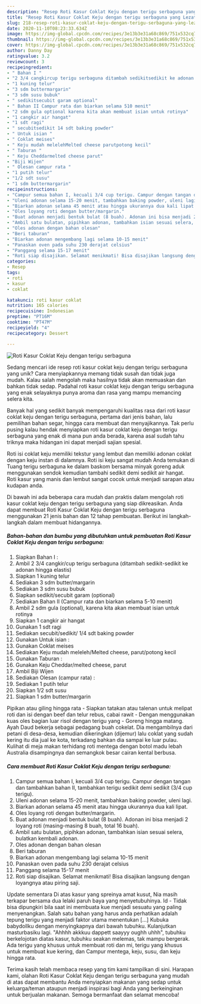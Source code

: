 ```yaml
---
description: "Resep Roti Kasur Coklat Keju dengan terigu serbaguna yang Lezat Sekali"
title: "Resep Roti Kasur Coklat Keju dengan terigu serbaguna yang Lezat Sekali"
slug: 218-resep-roti-kasur-coklat-keju-dengan-terigu-serbaguna-yang-lezat-sekali
date: 2020-11-10T08:23:33.634Z
image: https://img-global.cpcdn.com/recipes/3e13b3e31a68c869/751x532cq70/roti-kasur-coklat-keju-dengan-terigu-serbaguna-foto-resep-utama.jpg
thumbnail: https://img-global.cpcdn.com/recipes/3e13b3e31a68c869/751x532cq70/roti-kasur-coklat-keju-dengan-terigu-serbaguna-foto-resep-utama.jpg
cover: https://img-global.cpcdn.com/recipes/3e13b3e31a68c869/751x532cq70/roti-kasur-coklat-keju-dengan-terigu-serbaguna-foto-resep-utama.jpg
author: Danny Day
ratingvalue: 3.2
reviewcount: 3
recipeingredient:
- " Bahan I "
- "2 3/4 cangkircup terigu serbaguna ditambah sedikitsedikit ke adonan hingga elastis"
- "1 kuning telur"
- "3 sdm buttermargarin"
- "3 sdm susu bubuk"
- " sedikitsecubit garam optional"
- " Bahan II Campur rata dan biarkan selama 510 menit"
- "2 sdm gula optional karena kita akan membuat isian untuk rotinya"
- "1 cangkir air hangat"
- "1 sdt ragi"
- " secubitsedikit 14 sdt baking powder"
- " Untuk isian "
- " Coklat meises"
- " Keju mudah melelehMelted cheese parutpotong kecil"
- " Taburan "
- " Keju Cheddarmelted cheese parut"
- "Biji Wijen"
- " Olesan campur rata "
- "1 putih telur"
- "1/2 sdt susu"
- "1 sdm buttermargarin"
recipeinstructions:
- "Campur semua bahan I, kecuali 3/4 cup terigu. Campur dengan tangan dan tambahkan bahan II, tambahkan terigu sedikit demi sedikit (3/4 cup terigu)."
- "Uleni adonan selama 15-20 menit, tambahkan baking powder, uleni lagi."
- "Biarkan adonan selama 45 menit atau hingga ukurannya dua kali lipat."
- "Oles loyang roti dengan butter/margarin."
- "Buat adonan menjadi bentuk bulat (8 buah). Adonan ini bisa menjadi 2 loyang roti (masing-masing 8 buah, total 16 buah)."
- "Ambil satu bulatan, pipihkan adonan, tambahkan isian sesuai selera, bulatkan kembali adonan."
- "Oles adonan dengan bahan olesan"
- "Beri taburan"
- "Biarkan adonan mengembang lagi selama 10-15 menit"
- "Panaskan oven pada suhu 230 derajat celsius"
- "Panggang selama 15-17 menit"
- "Roti siap disajikan. Selamat menikmati! Bisa disajikan langsung dengan loyangnya atau piring saji."
categories:
- Resep
tags:
- roti
- kasur
- coklat

katakunci: roti kasur coklat 
nutrition: 165 calories
recipecuisine: Indonesian
preptime: "PT16M"
cooktime: "PT47M"
recipeyield: "4"
recipecategory: Dessert

---
```



![Roti Kasur Coklat Keju dengan terigu serbaguna](https://img-global.cpcdn.com/recipes/3e13b3e31a68c869/751x532cq70/roti-kasur-coklat-keju-dengan-terigu-serbaguna-foto-resep-utama.jpg)

Sedang mencari ide resep roti kasur coklat keju dengan terigu serbaguna yang unik? Cara menyiapkannya memang tidak susah dan tidak juga mudah. Kalau salah mengolah maka hasilnya tidak akan memuaskan dan bahkan tidak sedap. Padahal roti kasur coklat keju dengan terigu serbaguna yang enak selayaknya punya aroma dan rasa yang mampu memancing selera kita.

Banyak hal yang sedikit banyak mempengaruhi kualitas rasa dari roti kasur coklat keju dengan terigu serbaguna, pertama dari jenis bahan, lalu pemilihan bahan segar, hingga cara membuat dan menyajikannya. Tak perlu pusing kalau hendak menyiapkan roti kasur coklat keju dengan terigu serbaguna yang enak di mana pun anda berada, karena asal sudah tahu triknya maka hidangan ini dapat menjadi sajian spesial.

Roti isi coklat keju memiliki tekstur yang lembut dan memiliki adonan coklat dengan keju instan di dalamnya. Roti isi keju sangat mudah Anda temukan di Tuang terigu serbaguna ke dalam baskom bersama minyak goreng aduk menggunakan sendok kemudian tambahi sedikit demi sedikit air hangat. Roti kasur yang manis dan lembut sangat cocok untuk menjadi sarapan atau kudapan anda.


Di bawah ini ada beberapa cara mudah dan praktis dalam mengolah roti kasur coklat keju dengan terigu serbaguna yang siap dikreasikan. Anda dapat membuat Roti Kasur Coklat Keju dengan terigu serbaguna menggunakan 21 jenis bahan dan 12 tahap pembuatan. Berikut ini langkah-langkah dalam membuat hidangannya.

<!--inarticleads1-->

##### Bahan-bahan dan bumbu yang dibutuhkan untuk pembuatan Roti Kasur Coklat Keju dengan terigu serbaguna:

1. Siapkan  Bahan I :
1. Ambil 2 3/4 cangkir/cup terigu serbaguna (ditambah sedikit-sedikit ke adonan hingga elastis)
1. Siapkan 1 kuning telur
1. Sediakan 3 sdm butter/margarin
1. Sediakan 3 sdm susu bubuk
1. Siapkan  sedikit/secubit garam (optional)
1. Sediakan  Bahan II (Campur rata dan biarkan selama 5-10 menit)
1. Ambil 2 sdm gula (optional), karena kita akan membuat isian untuk rotinya
1. Siapkan 1 cangkir air hangat
1. Gunakan 1 sdt ragi
1. Sediakan  secubit/sedikit/ 1/4 sdt baking powder
1. Gunakan  Untuk isian :
1. Gunakan  Coklat meises
1. Sediakan  Keju mudah meleleh/Melted cheese, parut/potong kecil
1. Gunakan  Taburan :
1. Gunakan  Keju Cheddar/melted cheese, parut
1. Ambil Biji Wijen
1. Sediakan  Olesan (campur rata) :
1. Sediakan 1 putih telur
1. Siapkan 1/2 sdt susu
1. Siapkan 1 sdm butter/margarin


Pipikan atau giling hingga rata - Siapkan tatakan atau talenan untuk melipat roti dan isi dengan beef dan telur rebus, cabai rawit - Dengan menggunakan kuas oles bagian luar risol dengan terigu yang - Goreng hingga matang. Ayah Daud bekerja sebagai pedagang buah cokelat. Dia mengambilnya dari petani di desa-desa, kemudian dikeringkan (dijemur) lalu coklat yang sudah kering itu dia jual ke kota, terkadang bahkan dia sampai ke luar pulau. Kulihat di meja makan terhidang roti mentega dengan botol madu lebah Australia disampingnya dan semangkok besar cairan kental berbusa. 

<!--inarticleads2-->

##### Cara membuat Roti Kasur Coklat Keju dengan terigu serbaguna:

1. Campur semua bahan I, kecuali 3/4 cup terigu. Campur dengan tangan dan tambahkan bahan II, tambahkan terigu sedikit demi sedikit (3/4 cup terigu).
1. Uleni adonan selama 15-20 menit, tambahkan baking powder, uleni lagi.
1. Biarkan adonan selama 45 menit atau hingga ukurannya dua kali lipat.
1. Oles loyang roti dengan butter/margarin.
1. Buat adonan menjadi bentuk bulat (8 buah). Adonan ini bisa menjadi 2 loyang roti (masing-masing 8 buah, total 16 buah).
1. Ambil satu bulatan, pipihkan adonan, tambahkan isian sesuai selera, bulatkan kembali adonan.
1. Oles adonan dengan bahan olesan
1. Beri taburan
1. Biarkan adonan mengembang lagi selama 10-15 menit
1. Panaskan oven pada suhu 230 derajat celsius
1. Panggang selama 15-17 menit
1. Roti siap disajikan. Selamat menikmati! Bisa disajikan langsung dengan loyangnya atau piring saji.


Update sementara Di atas kasur yang spreinya amat kusut, Nia masih terkapar bersama dua lelaki paruh baya yang menyetubuhinya. Id - Tidak bisa dipungkiri bila saat ini membuata kue menjadi sesuatu yang paling menyenangkan. Salah satu bahan yang harus anda perhatikan adalah tepung terigu yang menjadi faktor utama menentukan […] Kubuka babydollku dengan menyingkapnya dari bawah tubuhku. Kulanjutkan masturbasiku lagi. &#34;Ahhhh akkkuu dappett saayyy oughh uhhh&#34;, tubuhku berkelojotan diatas kasur, tubuhku seakan melemas, tak mampu bergerak. Ada terigu yang khusus untuk membuat roti dan mi, terigu yang khusus untuk membuat kue kering, dan Campur mentega, keju, susu, dan keju hingga rata. 

Terima kasih telah membaca resep yang tim kami tampilkan di sini. Harapan kami, olahan Roti Kasur Coklat Keju dengan terigu serbaguna yang mudah di atas dapat membantu Anda menyiapkan makanan yang sedap untuk keluarga/teman ataupun menjadi inspirasi bagi Anda yang berkeinginan untuk berjualan makanan. Semoga bermanfaat dan selamat mencoba!
